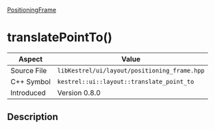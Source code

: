 [PositioningFrame](index)
# translatePointTo()
| Aspect | Value |
| --- | --- |
| Source File | `libKestrel/ui/layout/positioning_frame.hpp` |
| C++ Symbol | `kestrel::ui::layout::translate_point_to` |
| Introduced | Version 0.8.0 |
## Description

